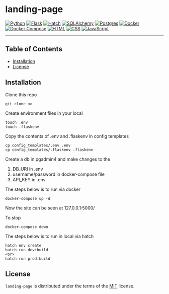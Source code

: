 # landing-page

[![Python](https://img.shields.io/pypi/pyversions/landing-page.svg?label=python%203.10)](https://www.python.org/downloads/release/python-3100/)
[![Flask](https://img.shields.io/pypi/v/Flask.svg?label=flask%20latest)](https://pypi.org/project/Flask/)
[![Hatch](https://img.shields.io/pypi/v/hatch.svg?label=hatch%20latest)](https://pypi.org/project/hatch/)
[![SQLAlchemy](https://img.shields.io/pypi/v/SQLAlchemy.svg?label=sqlalchemy%20latest)](https://pypi.org/project/SQLAlchemy/)
[![Postgres](https://img.shields.io/badge/Postgres-14-blue)](https://www.postgresql.org/docs/release/14/)
[![Docker](https://img.shields.io/badge/Docker-latest-blue)](https://www.docker.com/)
[![Docker Compose](https://img.shields.io/badge/Docker%20Compose-latest-blue)](https://docs.docker.com/compose/)
[![HTML](https://img.shields.io/badge/HTML5-latest-blue)](https://developer.mozilla.org/en-US/docs/Web/HTML)
[![CSS](https://img.shields.io/badge/CSS3-latest-blue)](https://developer.mozilla.org/en-US/docs/Web/CSS)
[![JavaScript](https://img.shields.io/badge/JavaScript-latest-blue)](https://developer.mozilla.org/en-US/docs/Web/JavaScript)


-----

## Table of Contents

- [Installation](#installation)
- [License](#license)

## Installation

Clone this repo
```console
git clone <>
```

Create environment files in your local

```console
touch .env
touch .flaskenv
```
Copy the contents of .env and .flaskenv in config templates 

```console
cp config_templates/.env .env
cp config_templates/.flaskenv .flaskenv
```
Create a db in pgadmin4 and make changes to the 
1) DB_URI in .env
2) username/password in docker-compose file
3) API_KEY in .env


The steps below is to run via docker
```console
docker-compose up -d
```

Now the site can be seen at 127.0.0.1:5000/

To stop

```console
docker-compose down
```

The steps below is to run in local via hatch

```console
hatch env create
hatch run dev:build
<or>
hatch run prod:build
```

## License

`landing-page` is distributed under the terms of the [MIT](https://spdx.org/licenses/MIT.html) license.
